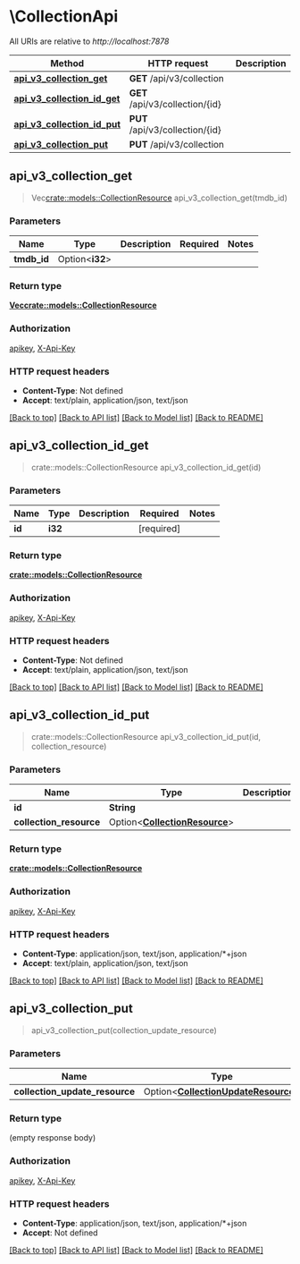# \CollectionApi

All URIs are relative to *http://localhost:7878*

Method | HTTP request | Description
------------- | ------------- | -------------
[**api_v3_collection_get**](CollectionApi.md#api_v3_collection_get) | **GET** /api/v3/collection | 
[**api_v3_collection_id_get**](CollectionApi.md#api_v3_collection_id_get) | **GET** /api/v3/collection/{id} | 
[**api_v3_collection_id_put**](CollectionApi.md#api_v3_collection_id_put) | **PUT** /api/v3/collection/{id} | 
[**api_v3_collection_put**](CollectionApi.md#api_v3_collection_put) | **PUT** /api/v3/collection | 



## api_v3_collection_get

> Vec<crate::models::CollectionResource> api_v3_collection_get(tmdb_id)


### Parameters


Name | Type | Description  | Required | Notes
------------- | ------------- | ------------- | ------------- | -------------
**tmdb_id** | Option<**i32**> |  |  |

### Return type

[**Vec<crate::models::CollectionResource>**](CollectionResource.md)

### Authorization

[apikey](../README.md#apikey), [X-Api-Key](../README.md#X-Api-Key)

### HTTP request headers

- **Content-Type**: Not defined
- **Accept**: text/plain, application/json, text/json

[[Back to top]](#) [[Back to API list]](../README.md#documentation-for-api-endpoints) [[Back to Model list]](../README.md#documentation-for-models) [[Back to README]](../README.md)


## api_v3_collection_id_get

> crate::models::CollectionResource api_v3_collection_id_get(id)


### Parameters


Name | Type | Description  | Required | Notes
------------- | ------------- | ------------- | ------------- | -------------
**id** | **i32** |  | [required] |

### Return type

[**crate::models::CollectionResource**](CollectionResource.md)

### Authorization

[apikey](../README.md#apikey), [X-Api-Key](../README.md#X-Api-Key)

### HTTP request headers

- **Content-Type**: Not defined
- **Accept**: text/plain, application/json, text/json

[[Back to top]](#) [[Back to API list]](../README.md#documentation-for-api-endpoints) [[Back to Model list]](../README.md#documentation-for-models) [[Back to README]](../README.md)


## api_v3_collection_id_put

> crate::models::CollectionResource api_v3_collection_id_put(id, collection_resource)


### Parameters


Name | Type | Description  | Required | Notes
------------- | ------------- | ------------- | ------------- | -------------
**id** | **String** |  | [required] |
**collection_resource** | Option<[**CollectionResource**](CollectionResource.md)> |  |  |

### Return type

[**crate::models::CollectionResource**](CollectionResource.md)

### Authorization

[apikey](../README.md#apikey), [X-Api-Key](../README.md#X-Api-Key)

### HTTP request headers

- **Content-Type**: application/json, text/json, application/*+json
- **Accept**: text/plain, application/json, text/json

[[Back to top]](#) [[Back to API list]](../README.md#documentation-for-api-endpoints) [[Back to Model list]](../README.md#documentation-for-models) [[Back to README]](../README.md)


## api_v3_collection_put

> api_v3_collection_put(collection_update_resource)


### Parameters


Name | Type | Description  | Required | Notes
------------- | ------------- | ------------- | ------------- | -------------
**collection_update_resource** | Option<[**CollectionUpdateResource**](CollectionUpdateResource.md)> |  |  |

### Return type

 (empty response body)

### Authorization

[apikey](../README.md#apikey), [X-Api-Key](../README.md#X-Api-Key)

### HTTP request headers

- **Content-Type**: application/json, text/json, application/*+json
- **Accept**: Not defined

[[Back to top]](#) [[Back to API list]](../README.md#documentation-for-api-endpoints) [[Back to Model list]](../README.md#documentation-for-models) [[Back to README]](../README.md)

